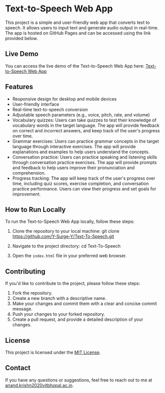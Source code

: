 # Text-to-Speech Web App

This project is a simple and user-friendly web app that converts text to speech. It allows users to input text and generate audio output in real-time. The app is hosted on GitHub Pages and can be accessed using the link provided below.

## Live Demo

You can access the live demo of the Text-to-Speech Web App here:
[Text-to-Speech Web App](https://Y-Surge-Y.github.io/Text-To-Speech/)

## Features

- Responsive design for desktop and mobile devices
- User-friendly interface
- Real-time text-to-speech conversion
- Adjustable speech parameters (e.g., voice, pitch, rate, and volume)
- Vocabulary quizzes: 
Users can take quizzes to test their knowledge of vocabulary words in the target language. The app will provide feedback on correct and incorrect answers, and keep track of the user's progress over time.
- Grammar exercises: Users can practice grammar concepts in the target language through interactive exercises. The app will provide explanations and examples to help users understand the concepts.
- Conversation practice: Users can practice speaking and listening skills through conversation practice exercises. The app will provide prompts and feedback to help users improve their pronunciation and comprehension.
- Progress tracking: The app will keep track of the user's progress over time, including quiz scores, exercise completion, and conversation practice performance. Users can view their progress and set goals for improvement.

## How to Run Locally

To run the Text-to-Speech Web App locally, follow these steps:

1. Clone the repository to your local machine:
git clone https://github.com/Y-Surge-Y/Text-To-Speech.git

2. Navigate to the project directory:
cd Text-To-Speech

3. Open the `index.html` file in your preferred web browser.

## Contributing

If you'd like to contribute to the project, please follow these steps:

1. Fork the repository.
2. Create a new branch with a descriptive name.
3. Make your changes and commit them with a clear and concise commit message.
4. Push your changes to your forked repository.
5. Create a pull request, and provide a detailed description of your changes.

## License

This project is licensed under the [MIT License](LICENSE).

## Contact

If you have any questions or suggestions, feel free to reach out to me at [anand.krishn2020vitbhopal.ac.in](mailto:anand.krishn2020vitbhopal.ac.in).
